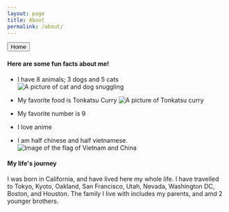 ```yaml
---
layout: page
title: About
permalink: /about/
---
```


<a href="index.md">
<button> Home </button>
</a>

#### Here are some fun facts about me!


- I have 8 animals; 3 dogs and 5 cats
![A picture of cat and dog snuggling]({{site.basurl}}/images/catNDogpic.jpg)

- My favorite food is Tonkatsu Curry
![A picture of Tonkatsu curry]({{site.basurl}}/images/128px-Pork_cutlet_curry_rice_of_Katsuya.jpg)

- My favorite number is 9

- I love anime

- I am half chinese and half vietnamese.
![Image of the flag of Vietnam and China]({{site.basurl}}/images/Screenshot%202024-12-12%2012.14.22%20PM.png)


#### My life's journey
I was born in California, and have lived here my whole life. I have travelled to Tokyo, Kyoto, Oakland, San Francisco, Utah, Nevada, Washington DC, Boston, and Houston. The family I live with includes my parents, and amd 2 younger brothers.



